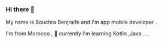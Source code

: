 ### Hi there 👋

My name is Bouchra Benjraife and i'm app mobile developer .

I'm from Morocco , 🌱  currently i'm learning Kotlin ,Java ....


